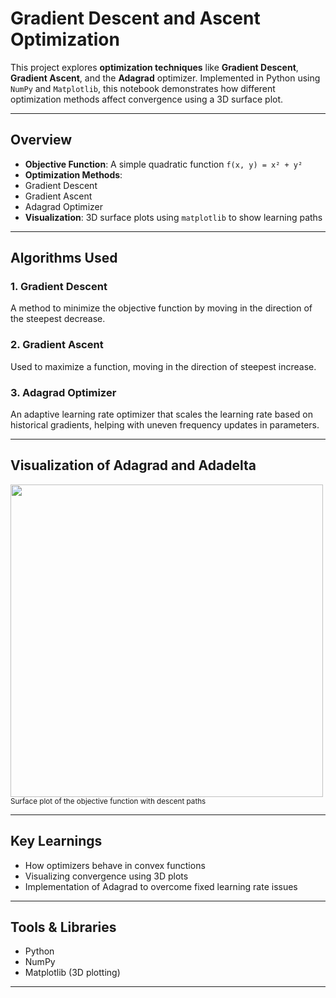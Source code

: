 # Gradient Descent and Ascent Optimization

This project explores **optimization techniques** like **Gradient Descent**, **Gradient Ascent**, and the **Adagrad** optimizer. Implemented in Python using `NumPy` and `Matplotlib`, this notebook demonstrates how different optimization methods affect convergence using a 3D surface plot.

---

##  Overview

-  **Objective Function**: A simple quadratic function `f(x, y) = x² + y²`
-  **Optimization Methods**:  
  - Gradient Descent  
  - Gradient Ascent  
  - Adagrad Optimizer
-  **Visualization**: 3D surface plots using `matplotlib` to show learning paths

---

##  Algorithms Used

### 1. Gradient Descent
A method to minimize the objective function by moving in the direction of the steepest decrease.

### 2. Gradient Ascent
Used to maximize a function, moving in the direction of steepest increase.

### 3. Adagrad Optimizer
An adaptive learning rate optimizer that scales the learning rate based on historical gradients, helping with uneven frequency updates in parameters.

---

##  Visualization of Adagrad and Adadelta

<img src="assets/gradient_descent_plot.png" width="500">
<br>
<sub>Surface plot of the objective function with descent paths</sub>

---

## Key Learnings

- How optimizers behave in convex functions
- Visualizing convergence using 3D plots
- Implementation of Adagrad to overcome fixed learning rate issues

---

## Tools & Libraries

- Python 
- NumPy
- Matplotlib (3D plotting)

---


